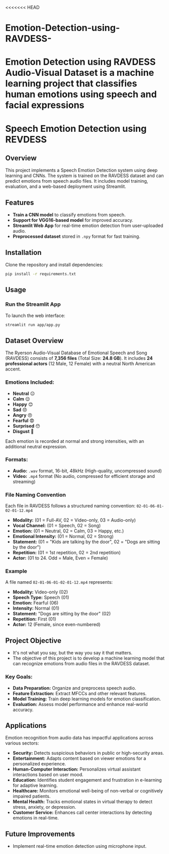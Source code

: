 <<<<<<< HEAD
# Emotion-Detection-using-RAVDESS-
Emotion Detection using RAVDESS Audio-Visual Dataset is a machine learning project that classifies human emotions using speech and facial expressions
=======

# Speech Emotion Detection using REVDESS

## Overview
This project implements a Speech Emotion Detection system using deep learning and CNNs. The system is trained on the RAVDESS dataset and can predict emotions from speech audio files. It includes model training, evaluation, and a web-based deployment using Streamlit.

## Features
- **Train a CNN model** to classify emotions from speech.
- **Support for VGG16-based model** for improved accuracy.
- **Streamlit Web App** for real-time emotion detection from user-uploaded audio.
- **Preprocessed dataset** stored in `.npy` format for fast training.

## Installation
Clone the repository and install dependencies:
```bash
pip install -r requirements.txt
```

## Usage
### Run the Streamlit App
To launch the web interface:
```bash
streamlit run app/app.py
```

## Dataset Overview
The Ryerson Audio-Visual Database of Emotional Speech and Song (RAVDESS) consists of **7,356 files** (Total Size: **24.8 GB**). It includes **24 professional actors** (12 Male, 12 Female) with a neutral North American accent.

### Emotions Included:
- **Neutral** 😐
- **Calm** 😌
- **Happy** 😊
- **Sad** 😞
- **Angry** 😠
- **Fearful** 😨
- **Surprised** 😯
- **Disgust** 🤢

Each emotion is recorded at normal and strong intensities, with an additional neutral expression.

### Formats:
- **Audio:** `.wav` format, 16-bit, 48kHz (High-quality, uncompressed sound)
- **Video:** `.mp4` format (No audio, compressed for efficient storage and streaming)

### File Naming Convention
Each file in RAVDESS follows a structured naming convention:
`02-01-06-01-02-01-12.mp4`
- **Modality:** (01 = Full-AV, 02 = Video-only, 03 = Audio-only)
- **Vocal Channel:** (01 = Speech, 02 = Song)
- **Emotion:** (01 = Neutral, 02 = Calm, 03 = Happy, etc.)
- **Emotional Intensity:** (01 = Normal, 02 = Strong)
- **Statement:** (01 = "Kids are talking by the door", 02 = "Dogs are sitting by the door")
- **Repetition:** (01 = 1st repetition, 02 = 2nd repetition)
- **Actor:** (01 to 24. Odd = Male, Even = Female)

### Example
A file named `02-01-06-01-02-01-12.mp4` represents:
- **Modality:** Video-only (02)
- **Speech Type:** Speech (01)
- **Emotion:** Fearful (06)
- **Intensity:** Normal (01)
- **Statement:** "Dogs are sitting by the door" (02)
- **Repetition:** First (01)
- **Actor:** 12 (Female, since even-numbered)

## Project Objective
- It's not what you say, but the way you say it that matters.
- The objective of this project is to develop a machine learning model that can recognize emotions from audio files in the RAVDESS dataset.

### Key Goals:
- **Data Preparation:** Organize and preprocess speech audio.
- **Feature Extraction:** Extract MFCCs and other relevant features.
- **Model Training:** Train deep learning models for emotion classification.
- **Evaluation:** Assess model performance and enhance real-world accuracy.

## Applications
Emotion recognition from audio data has impactful applications across various sectors:
- **Security:** Detects suspicious behaviors in public or high-security areas.
- **Entertainment:** Adapts content based on viewer emotions for a personalized experience.
- **Human-Computer Interaction:** Personalizes virtual assistant interactions based on user mood.
- **Education:** Identifies student engagement and frustration in e-learning for adaptive learning.
- **Healthcare:** Monitors emotional well-being of non-verbal or cognitively impaired patients.
- **Mental Health:** Tracks emotional states in virtual therapy to detect stress, anxiety, or depression.
- **Customer Service:** Enhances call center interactions by detecting emotions in real-time.

## Future Improvements
- Implement real-time emotion detection using microphone input.